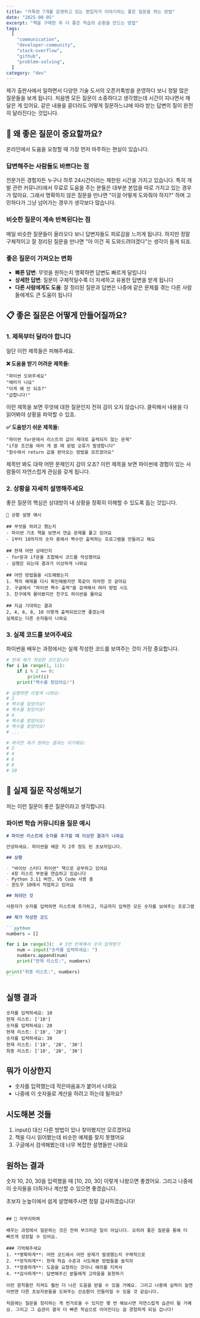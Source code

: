 ```yaml
---
title: "카톡방 7개를 운영하고 있는 편집자가 이야기하는 좋은 질문을 하는 방법"
date: "2025-08-05"
excerpt: "책을 구매한 후 더 좋은 학습의 순환을 만드는 방법"
tags:
  [
    "communication",
    "developer-community",
    "stack-overflow",
    "github",
    "problem-solving",
  ]
category: "dev"
---
```


제가 출판사에서 일하면서 다양한 기술 도서의 오픈카톡방을 운영하다 보니 정말 많은 질문들을 보게 됩니다. 처음엔 모든 질문이 소중하다고 생각했는데 시간이 지나면서 깨달은 게 있어요. 같은 내용을 묻더라도 어떻게 질문하느냐에 따라 받는 답변의 질이 완전히 달라진다는 것입니다.

## 🎯 왜 좋은 질문이 중요할까요?

온라인에서 도움을 요청할 때 가장 먼저 마주하는 현실이 있습니다.

### 답변해주는 사람들도 바쁘다는 점

전문가든 경험자든 누구나 하루 24시간이라는 제한된 시간을 가지고 있습니다. 특히 개발 관련 커뮤니티에서 무료로 도움을 주는 분들은 대부분 본업을 따로 가지고 있는 경우가 많아요. 그래서 명확하지 않은 질문을 만나면 "이걸 어떻게 도와줘야 하지?" 하며 고민하다가 그냥 넘어가는 경우가 생각보다 많습니다.

### 비슷한 질문이 계속 반복된다는 점

매일 비슷한 질문들이 올라오다 보니 답변자들도 피로감을 느끼게 됩니다. 하지만 정말 구체적이고 잘 정리된 질문을 만나면 "아 이건 꼭 도와드려야겠다"는 생각이 들게 되죠.

### 좋은 질문이 가져오는 변화

- **빠른 답변**: 무엇을 원하는지 명확하면 답변도 빠르게 달립니다
- **상세한 답변**: 질문이 구체적일수록 더 자세하고 유용한 답변을 받게 됩니다
- **다른 사람에게도 도움**: 잘 정리된 질문과 답변은 나중에 같은 문제를 겪는 다른 사람들에게도 큰 도움이 됩니다

## 📋 좋은 질문은 어떻게 만들어질까요?

### 1. 제목부터 달라야 합니다

일단 이런 제목들은 피해주세요.

**❌ 도움을 받기 어려운 제목들:**

```
"파이썬 도와주세요"
"에러가 나요"
"이게 왜 안 되죠?"
"급합니다!"
```

이런 제목을 보면 무엇에 대한 질문인지 전혀 감이 오지 않습니다. 클릭해서 내용을 다 읽어봐야 상황을 파악할 수 있죠.

**✅ 도움받기 쉬운 제목들:**

```
"파이썬 for문에서 리스트의 값이 제대로 출력되지 않는 문제"
"if문 조건을 여러 개 쓸 때 문법 오류가 발생합니다"
"함수에서 return 값을 받아오는 방법을 모르겠어요"
```

제목만 봐도 대략 어떤 문제인지 감이 오죠? 이런 제목을 보면 파이썬에 경험이 있는 사람들이 자연스럽게 관심을 갖게 됩니다.

### 2. 상황을 자세히 설명해주세요

좋은 질문의 핵심은 상대방이 내 상황을 정확히 이해할 수 있도록 돕는 것입니다.

```
📝 상황 설명 예시

## 무엇을 하려고 했는지
- 파이썬 기초 책을 보면서 연습 문제를 풀고 있어요
- 1부터 10까지의 숫자 중에서 짝수만 출력하는 프로그램을 만들려고 해요

## 현재 어떤 상태인지
- for문과 if문을 조합해서 코드를 작성했어요
- 실행은 되는데 결과가 이상하게 나와요

## 어떤 방법들을 시도해봤는지
1. 책의 예제를 다시 확인해봤지만 똑같이 따라한 것 같아요
2. 구글에서 "파이썬 짝수 출력"을 검색해서 여러 방법 시도
3. 친구에게 물어봤지만 친구도 파이썬을 몰라요

## 지금 기대하는 결과
2, 4, 6, 8, 10 이렇게 출력되었으면 좋겠는데
실제로는 다른 숫자들이 나와요
```

### 3. 실제 코드를 보여주세요

파이썬을 배우는 과정에서는 실제 작성한 코드를 보여주는 것이 가장 중요합니다.

```python
# 현재 제가 작성한 코드입니다
for i in range(1, 11):
    if i % 2 == 0:
        print(i)
    print("짝수를 찾았어요!")

# 실행하면 이렇게 나와요:
# 2
# 짝수를 찾았어요!
# 짝수를 찾았어요!
# 4
# 짝수를 찾았어요!
# 짝수를 찾았어요!
# ...

# 하지만 제가 원하는 결과는 이거예요:
# 2
# 4
# 6
# 8
# 10
```

## 📝 실제 질문 작성해보기

저는 이런 질문이 좋은 질문이라고 생각합니다.

### 파이썬 학습 커뮤니티용 질문 예시

````markdown
# 파이썬 리스트에 숫자를 추가할 때 이상한 결과가 나와요

안녕하세요. 파이썬을 배운 지 2주 정도 된 초보자입니다.

## 상황

- "바이브 스터디 파이썬" 책으로 공부하고 있어요
- 4장 리스트 부분을 연습하고 있습니다
- Python 3.11 버전, VS Code 사용 중
- 윈도우 10에서 작업하고 있어요

## 하려던 것

사용자가 숫자를 입력하면 리스트에 추가하고, 지금까지 입력한 모든 숫자를 보여주는 프로그램을 만들려고 했어요.

## 제가 작성한 코드

```python
numbers = []

for i in range(3):  # 3번 반복해서 숫자 입력받기
    num = input("숫자를 입력하세요: ")
    numbers.append(num)
    print("현재 리스트:", numbers)

print("최종 리스트:", numbers)
```
````

## 실행 결과

```
숫자를 입력하세요: 10
현재 리스트: ['10']
숫자를 입력하세요: 20
현재 리스트: ['10', '20']
숫자를 입력하세요: 30
현재 리스트: ['10', '20', '30']
최종 리스트: ['10', '20', '30']
```

## 뭐가 이상한지

- 숫자를 입력했는데 작은따옴표가 붙어서 나와요
- 나중에 이 숫자들로 계산을 하려고 하는데 될까요?

## 시도해본 것들

1. input() 대신 다른 방법이 있나 찾아봤지만 모르겠어요
2. 책을 다시 읽어봤는데 비슷한 예제를 찾지 못했어요
3. 구글에서 검색해봤는데 너무 복잡한 설명들만 나와요

## 원하는 결과

숫자 10, 20, 30을 입력했을 때 [10, 20, 30] 이렇게 나왔으면 좋겠어요.
그리고 나중에 이 숫자들을 더하거나 계산할 수 있으면 좋겠습니다.

초보자 눈높이에서 쉽게 설명해주시면 정말 감사하겠습니다!

```

## 🎉 마무리하며

배우는 과정에서 질문하는 것은 전혀 부끄러운 일이 아닙니다. 오히려 좋은 질문을 통해 더 빠르게 성장할 수 있어요.

### 기억해주세요
1. **명확하게**: 어떤 코드에서 어떤 문제가 발생했는지 구체적으로
2. **정직하게**: 현재 학습 수준과 시도해본 방법들을 솔직히
3. **정중하게**: 도움을 요청하는 것이니 예의를 지켜서
4. **감사하게**: 답변해주신 분들에게 고마움을 표현하기

이런 원칙들만 지켜도 훨씬 더 나은 도움을 받을 수 있을 거예요. 그리고 나중에 실력이 늘면 이번엔 다른 초보자분들을 도와주는 선순환이 만들어질 수 있을 것 같습니다.

처음에는 질문을 정리하는 게 번거로울 수 있지만 몇 번 해보시면 자연스럽게 습관이 될 거예요. 그리고 그 습관이 결국 더 빠른 학습으로 이어진다는 걸 경험하게 되실 겁니다!

```
